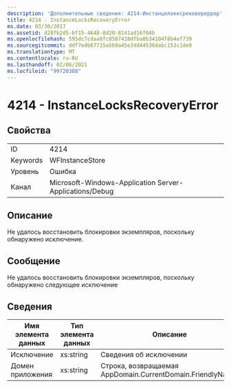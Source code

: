 ```yaml
---
description: 'Дополнительные сведения: 4214-Инстанцелокксрековереррор'
title: 4214 - InstanceLocksRecoveryError
ms.date: 03/30/2017
ms.assetid: d28fb2d5-bf15-4648-8d20-8141ad16f04b
ms.openlocfilehash: 595dc7cdaa8fc0587438dfba0b34104f8b4ef739
ms.sourcegitcommit: ddf7edb67715a5b9a45e3dd44536dabc153c1de0
ms.translationtype: MT
ms.contentlocale: ru-RU
ms.lasthandoff: 02/06/2021
ms.locfileid: "99720388"
---
```

# <a name="4214---instancelocksrecoveryerror"></a>4214 - InstanceLocksRecoveryError

## <a name="properties"></a>Свойства  
  
|||  
|-|-|  
|ID|4214|  
|Keywords|WFInstanceStore|  
|Уровень|Ошибка|  
|Канал|Microsoft-Windows-Application Server-Applications/Debug|  
  
## <a name="description"></a>Описание  

 Не удалось восстановить блокировки экземпляров, поскольку обнаружено исключение.  
  
## <a name="message"></a>Сообщение  

 Не удалось восстановить блокировки экземпляров, поскольку обнаружено следующее исключение  
  
## <a name="details"></a>Сведения  
  
|Имя элемента данных|Тип элемента данных|Описание|  
|--------------------|--------------------|-----------------|  
|Исключение|xs:string|Сведения об исключении|  
|Домен приложения|xs:string|Строка, возвращаемая AppDomain.CurrentDomain.FriendlyName.|
